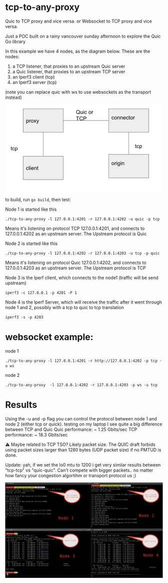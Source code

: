 # tcp-to-any-proxy
Quic to TCP proxy and vice versa. 
or 
Websocket to TCP proxy and vice versa. 

Just a POC built on a rainy vancouver sunday afternoon to explore the Quic Go library

In this example we have 4 nodes, as the diagram below.  These are the nodes:
1) a TCP listener, that proxies to an upstream Quic server
2) a Quic listener, that proxies to an upstream TCP server 
3) an Iperf3 client (tcp)
4) an Iperf3 server (tcp)

(note you can replace quic with ws to use websockets as the transport instead)

![Topology](topology.png)

to build, run ```go build```, then test:

Node 1 is started like this
```
./tcp-to-any-proxy -l 127.0.0.1:4201 -r 127.0.0.1:4202 -u quic -p tcp
```
Means it's listening on protocol TCP 127.0.0.1:4201, and connects to 127.0.0.1:4202 as an upstream server. The Upstream protocol is Quic

Node 2 is started like this
```
./tcp-to-any-proxy -l 127.0.0.1:4202 -r 127.0.0.1:4203 -u tcp -p quic 
 ```
Means it's listening on protocol Quic 127.0.0.1:4202, and connects to 127.0.0.1:4203 as an upstream server. The Upstream protocol is TCP

Node 3 is the Iperf client, which connects to the node1 (traffic will be send upstream)
```
iperf3 -c 127.0.0.1 -p 4201 -P 1
```

Node 4 is the Iperf Server, which will receive the traffic after it went through node 1 and 2, possibly with a tcp to quic to tcp translation
```
iperf3 -s -p 4203
```


# websocket example:
node 1
```
./tcp-to-any-proxy -l 127.0.0.1:4201 -r http://127.0.0.1:4202 -p tcp -u ws
```

node 2
```
./tcp-to-any-proxy  -l 127.0.0.1:4202 -r 127.0.0.1:4203 -p ws -u tcp
```

# Results
Using the -u and -p flag you can control the protocol between node 1 and node 2 (either tcp or quick).
testing on my laptop I see quite a big difference between TCP and Quic
Quic performance: ~ 1.25 Gbits/sec
TCP performance: ~ 18.3 Gbits/sec

⚠️ Maybe related to TCP TSO? Likely packet size. The QUIC draft forbids using packet sizes larger than 1280 bytes (UDP packet size) if no PMTUD is done. 

Update: yah, if we set the lo0 mtu to 1200 i get very similar results between "tcp-tcp" vs "quic-quic". Can't compete with bigger packets.. no matter how fancy your congestion algortihm or transport protocol us ;)

![Iperf restuls Quic](testresults.png)

